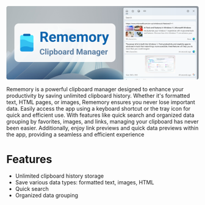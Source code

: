 <p align="center">
  <img alt="Header image" src="./.github/header.png" />
</p>

Rememory is a powerful clipboard manager designed to enhance your productivity by saving unlimited clipboard history. Whether it's formatted text, HTML pages, or images, Rememory ensures you never lose important data. Easily access the app using a keyboard shortcut or the tray icon for quick and efficient use. With features like quick search and organized data grouping by favorites, images, and links, managing your clipboard has never been easier. Additionally, enjoy link previews and quick data previews within the app, providing a seamless and efficient experience

# Features

- Unlimited clipboard history storage
- Save various data types: formatted text, images, HTML
- Quick search
- Organized data grouping